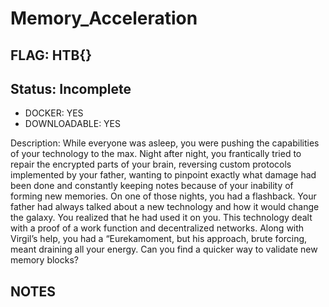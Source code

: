 # Memory_Acceleration

## FLAG: HTB{}

## Status: Incomplete

+ DOCKER: YES
+ DOWNLOADABLE: YES

Description: While everyone was asleep, you were pushing the capabilities of your technology to the max. Night after night, you frantically tried to repair the encrypted parts of your brain, reversing custom protocols implemented by your father, wanting to pinpoint exactly what damage had been done and constantly keeping notes because of your inability of forming new memories. On one of those nights, you had a flashback. Your father had always talked about a new technology and how it would change the galaxy. You realized that he had used it on you. This technology dealt with a proof of a work function and decentralized networks. Along with Virgil’s help, you had a “Eurekamoment, but his approach, brute forcing, meant draining all your energy. Can you find a quicker way to validate new memory blocks?

## NOTES
